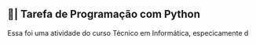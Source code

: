 ## 📄| Tarefa de Programação com Python
 
   Essa foi uma atividade do curso Técnico em Informática, especicamente d

